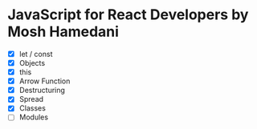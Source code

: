 # JavaScript for React Developers by Mosh Hamedani

- [x] let / const
- [x] Objects
- [x] this
- [x] Arrow Function
- [x] Destructuring
- [x] Spread
- [x] Classes
- [ ] Modules
